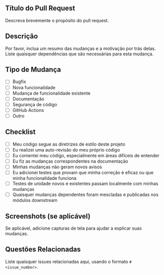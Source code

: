 ## Título do Pull Request

Descreva brevemente o propósito do pull request.

## Descrição

Por favor, inclua um resumo das mudanças e a motivação por trás delas. Liste quaisquer dependências que são necessárias para esta mudança.

## Tipo de Mudança

- [ ] Bugfix
- [ ] Nova funcionalidade
- [ ] Mudança de funcionalidade existente
- [ ] Documentação
- [ ] Segurança de código
- [ ] GitHub Actions
- [ ] Outro

## Checklist

- [ ] Meu código segue as diretrizes de estilo deste projeto
- [ ] Eu realizei uma auto-revisão do meu próprio código
- [ ] Eu comentei meu código, especialmente em áreas difíceis de entender
- [ ] Eu fiz as mudanças correspondentes na documentação
- [ ] Minhas mudanças não geram novos avisos
- [ ] Eu adicionei testes que provam que minha correção é eficaz ou que minha funcionalidade funciona
- [ ] Testes de unidade novos e existentes passam localmente com minhas mudanças
- [ ] Quaisquer mudanças dependentes foram mescladas e publicadas nos módulos downstream

## Screenshots (se aplicável)

Se aplicável, adicione capturas de tela para ajudar a explicar suas mudanças.

## Questões Relacionadas

Liste quaisquer issues relacionadas aqui, usando o formato `#<issue_number>`.
